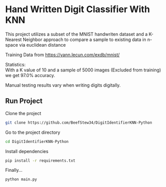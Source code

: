 # Hand Written Digit Classifier With KNN
This project utilizes a subset of the MNIST handwriten dataset and a K-Nearest 
Neighbor approach to compare a sample to existing data in n-space via euclidean distance 

Training Data from https://yann.lecun.com/exdb/mnist/

Statistics:<br>
With a K value of 10 and a sample of 5000 images (Excluded from training)
we get 97.0% accuracy.

Manual testing results vary when writing digits digitally.

## Run Project 

Clone the project  

~~~bash  
git clone https://github.com/BeefStew34/DigitIdentifierKNN-Python
~~~

Go to the project directory  

~~~bash  
cd DigitIdentifierKNN-Python
~~~

Install dependencies  
~~~bash  
pip install -r requirements.txt
~~~

Finally...
~~~bash  
python main.py
~~~
